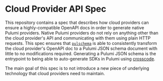 # Cloud Provider API Spec

This repository contains a spec that describes how cloud providers can ensure a highly-compatible OpenAPI docs in order to generate native Pulumi providers. Native Pulumi providers do not rely on anything other than the cloud provider's API and communicating with them using plain HTTP requests.
This spec ensures that [`pulschema`](https://github.com/cloudy-sky-software/pulschema) is able to consistently transform the cloud provider's OpenAPI doc to a Pulumi JSON schema document with little to no modifications required.
Generating a Pulumi JSON schema is the entrypoint to being able to auto-generate SDKs in Pulumi using [crosscode](https://www.pulumi.com/crosscode/).

The main goal of this spec is to not introduce a new piece of underlying technology that cloud providers need to maintain.
